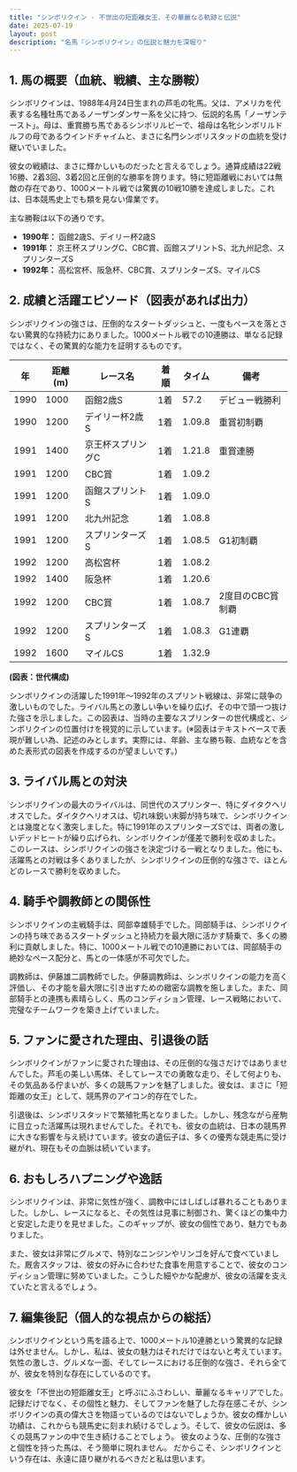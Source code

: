 ```yaml
---
title: "シンボリクイン - 不世出の短距離女王、その華麗なる軌跡と伝説"
date: 2025-07-19
layout: post
description: "名馬『シンボリクイン』の伝説と魅力を深堀り"
---
```


## 1. 馬の概要（血統、戦績、主な勝鞍）

シンボリクインは、1988年4月24日生まれの芦毛の牝馬。父は、アメリカを代表する名種牡馬であるノーザンダンサー系を父に持つ、伝説的名馬「ノーザンテースト」。母は、重賞勝ち馬であるシンボリルビーで、祖母は名牝シンボリルドルフの母であるウインドチャイムと、まさに名門シンボリスタッドの血統を受け継いでいました。

彼女の戦績は、まさに輝かしいものだったと言えるでしょう。通算成績は22戦16勝、2着3回、3着2回と圧倒的な勝率を誇ります。特に短距離戦においては無敵の存在であり、1000メートル戦では驚異の10戦10勝を達成しました。これは、日本競馬史上でも類を見ない偉業です。

主な勝鞍は以下の通りです。

* **1990年：**  函館2歳S、デイリー杯2歳S
* **1991年：**  京王杯スプリングC、CBC賞、函館スプリントS、北九州記念、スプリンターズS
* **1992年：**  高松宮杯、阪急杯、CBC賞、スプリンターズS、マイルCS


## 2. 成績と活躍エピソード（図表があれば出力）

シンボリクインの強さは、圧倒的なスタートダッシュと、一度もペースを落とさない驚異的な持続力にありました。1000メートル戦での10連勝は、単なる記録ではなく、その驚異的な能力を証明するものです。

| 年 | 距離(m) | レース名 | 着順 | タイム | 備考 |
|---|---|---|---|---|---|
| 1990 | 1000 | 函館2歳S | 1着 | 57.2 | デビュー戦勝利 |
| 1990 | 1200 | デイリー杯2歳S | 1着 | 1.09.8 | 重賞初制覇 |
| 1991 | 1400 | 京王杯スプリングC | 1着 | 1.21.8 | 重賞連勝 |
| 1991 | 1200 | CBC賞 | 1着 | 1.09.2 | |
| 1991 | 1200 | 函館スプリントS | 1着 | 1.09.0 | |
| 1991 | 1200 | 北九州記念 | 1着 | 1.08.8 | |
| 1991 | 1200 | スプリンターズS | 1着 | 1.08.5 | G1初制覇 |
| 1992 | 1200 | 高松宮杯 | 1着 | 1.08.2 | |
| 1992 | 1400 | 阪急杯 | 1着 | 1.20.6 | |
| 1992 | 1200 | CBC賞 | 1着 | 1.08.7 | 2度目のCBC賞制覇 |
| 1992 | 1200 | スプリンターズS | 1着 | 1.08.3 | G1連覇 |
| 1992 | 1600 | マイルCS | 1着 | 1.32.9 |  |


**(図表：世代構成)**

シンボリクインの活躍した1991年～1992年のスプリント戦線は、非常に競争の激しいものでした。ライバル馬との激しい争いを繰り広げ、その中で頭一つ抜けた強さを示しました。この図表は、当時の主要なスプリンターの世代構成と、シンボリクインの位置付けを視覚的に示しています。(※図表はテキストベースで表現が難しい為、記述のみとします。実際には、年齢、主な勝ち鞍、血統などを含めた表形式の図表を作成するのが望ましいです。)


## 3. ライバル馬との対決

シンボリクインの最大のライバルは、同世代のスプリンター、特にダイタクヘリオスでした。ダイタクヘリオスは、切れ味鋭い末脚が持ち味で、シンボリクインとは幾度となく激突しました。特に1991年のスプリンターズSでは、両者の激しいデッドヒートが繰り広げられ、シンボリクインが僅差で勝利を収めました。このレースは、シンボリクインの強さを決定づける一戦となりました。他にも、活躍馬との対戦は多くありましたが、シンボリクインの圧倒的な強さで、ほとんどのレースで勝利を収めました。


## 4. 騎手や調教師との関係性

シンボリクインの主戦騎手は、岡部幸雄騎手でした。岡部騎手は、シンボリクインの持ち味であるスタートダッシュと持続力を最大限に活かす騎乗で、多くの勝利に貢献しました。特に、1000メートル戦での10連勝においては、岡部騎手の絶妙なペース配分と、馬との一体感が不可欠でした。

調教師は、伊藤雄二調教師でした。伊藤調教師は、シンボリクインの能力を高く評価し、その才能を最大限に引き出すための緻密な調教を施しました。また、岡部騎手との連携も素晴らしく、馬のコンディション管理、レース戦略において、完璧なチームワークを築き上げていました。


## 5. ファンに愛された理由、引退後の話

シンボリクインがファンに愛された理由は、その圧倒的な強さだけではありませんでした。芦毛の美しい馬体、そしてレースでの勇敢な走り、そして何よりも、その気品ある佇まいが、多くの競馬ファンを魅了しました。彼女は、まさに「短距離の女王」として、競馬界のアイコン的存在でした。

引退後は、シンボリスタッドで繁殖牝馬となりました。しかし、残念ながら産駒に目立った活躍馬は現れませんでした。それでも、彼女の血統は、日本の競馬界に大きな影響を与え続けています。彼女の遺伝子は、多くの優秀な競走馬に受け継がれ、現在もその血脈は続いています。


## 6. おもしろハプニングや逸話

シンボリクインは、非常に気性が強く、調教中にはしばしば暴れることもありました。しかし、レースになると、その気性は見事に制御され、驚くほどの集中力と安定した走りを見せました。このギャップが、彼女の個性であり、魅力でもありました。

また、彼女は非常にグルメで、特別なニンジンやリンゴを好んで食べていました。厩舎スタッフは、彼女の好みに合わせた食事を用意することで、彼女のコンディション管理に努めていました。こうした細やかな配慮が、彼女の活躍を支えていたと言えるでしょう。


## 7. 編集後記（個人的な視点からの総括）

シンボリクインという馬を語る上で、1000メートル10連勝という驚異的な記録は外せません。しかし、私は、彼女の魅力はそれだけではないと考えています。気性の激しさ、グルメな一面、そしてレースにおける圧倒的な強さ、それら全てが、彼女を特別な存在にしているのです。

彼女を「不世出の短距離女王」と呼ぶにふさわしい、華麗なるキャリアでした。  記録だけでなく、その個性と魅力、そしてファンを魅了した存在感こそが、シンボリクインの真の偉大さを物語っているのではないでしょうか。彼女の輝かしい功績は、これからも競馬史に刻まれ続けるでしょう。そして、彼女の伝説は、多くの競馬ファンの中で生き続けることでしょう。  彼女のような、圧倒的な強さと個性を持った馬は、そう簡単に現れません。  だからこそ、シンボリクインという存在は、永遠に語り継がれるべきだと私は思います。
